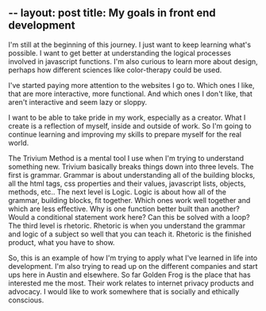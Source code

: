--
layout: post
title: My goals in front end development
--
I'm still at the beginning of this journey. I just want to keep learning what's possible. I want to get better at understanding the logical processes involved in javascript functions. I'm also curious to learn more about design, perhaps how different sciences like color-therapy could be used.

I've started paying more attention to the websites I go to. Which ones I like, that are more interactive, more functional. And which ones I don't like, that aren't interactive and seem lazy or sloppy. 

I want to be able to take pride in my work, especially as a creator. What I create is a reflection of myself, inside and outside of work. So I'm going to continue learning and improving my skills to prepare myself for the real world.

The Trivium Method is a mental tool I use when I'm trying to understand something new. Trivium basically breaks things down into three levels. The first is grammar. Grammar is about understanding all of the building blocks, all the html tags, css properties and their values, javascript lists, objects, methods, etc.. The next level is Logic. Logic is about how all of the grammar, building blocks, fit together. Which ones work well together and which are less effective. Why is one function better built than another? Would a conditional statement work here? Can this be solved with a loop? The third level is rhetoric. Rhetoric is when you understand the grammar and logic of a subject so well that you can teach it. Rhetoric is the finished product, what you have to show.

So, this is an example of how I'm trying to apply what I've learned in life into development. I'm also trying to read up on the different companies and start ups here in Austin and elsewhere. So far Golden Frog is the place that has interested me the most. Their work relates to internet privacy products and advocacy. I would like to work somewhere that is socially and ethically conscious.

